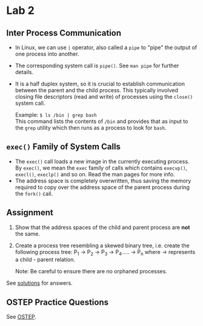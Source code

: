 # Lab 2

## Inter Process Communication

- In Linux, we can use `|` operator, also called a `pipe` to "pipe" the output of one process into another.
- The corresponding system call is `pipe()`. See `man pipe` for further details.
- It is a half duplex system, so it is crucial to establish communication between the parent and the child process. This typically involved closing file descriptors (read and write) of processes using the `close()` system call.

    Example: `$ ls /bin | grep bash`   
    This command lists the contents of `/bin` and provides that as input to the `grep` utility which then runs as a process to look for `bash`.

## `exec()` Family of System Calls

- The `exec()` call loads a new image in the currently executing process. By `exec()`, we mean the `exec` family of calls which contains `execvp()`, `execl()`, `execlp()` and so on. Read the man pages for more info.
- The address space is completely overwritten, thus saving the memory required to copy over the address space of the parent process during the `fork()` call.

## Assignment

1. Show that the address spaces of the child and parent process are **not** the same.

2. Create a process tree resembling a skewed binary tree, i.e. create the following process tree:
P<sub>1</sub> &rarr; P<sub>2</sub> &rarr; P<sub>3</sub> &rarr; P<sub>4</sub>..... &rarr; P<sub>n</sub> where &rarr; represents a child - parent relation. 

    Note: Be careful to ensure there are no orphaned processes.

See [solutions](solutions.md) for answers.

## OSTEP Practice Questions

See [OSTEP](./OSTEP/readme.md).